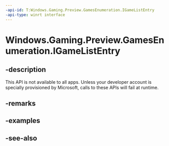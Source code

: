 ```yaml
---
-api-id: T:Windows.Gaming.Preview.GamesEnumeration.IGameListEntry
-api-type: winrt interface
---
```


<!-- Interface syntax.
public interface IGameListEntry : 
-->

# Windows.Gaming.Preview.GamesEnumeration.IGameListEntry

## -description
This API is not available to all apps. Unless your developer account is specially provisioned by Microsoft, calls to these APIs will fail at runtime.

## -remarks

## -examples

## -see-also

